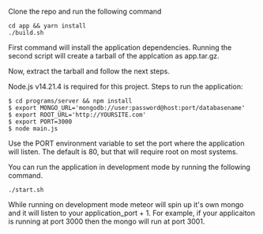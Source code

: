 Clone the repo and run the following command

```
cd app && yarn install
./build.sh
```

First command will install the application dependencies. Running the second script will create a tarball of the applcation as app.tar.gz. 

Now, extract the tarball and follow the next steps.

Node.js v14.21.4 is required for this project. Steps to run the application:

  ```
  $ cd programs/server && npm install
  $ export MONGO_URL='mongodb://user:password@host:port/databasename'
  $ export ROOT_URL='http://YOURSITE.com'
  $ export PORT=3000
  $ node main.js
  ```

Use the PORT environment variable to set the port where the
application will listen. The default is 80, but that will require
root on most systems.


You can run the application in development mode by running the following command.

```
./start.sh
```

While running on development mode meteor will spin up it's own mongo and it will listen to your application_port + 1. For example, if your applicaiton is running at port 3000 then the mongo will run at port 3001.
